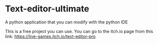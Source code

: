 # Text-editor-ultimate
A python application that you can modify with the python IDE

This is a free project you can use. You can go to the itch.io page from this link: https://live-games.itch.io/text-editor-pro
